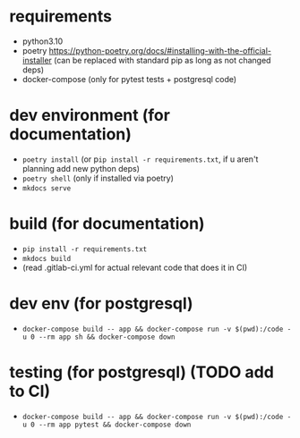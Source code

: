 # requirements

- python3.10
- poetry https://python-poetry.org/docs/#installing-with-the-official-installer (can be replaced with standard pip as long as not changed deps)
- docker-compose (only for pytest tests + postgresql code)
# dev environment (for documentation)

- `poetry install` (or p`ip install -r requirements.txt`, if u aren't planning add new python deps)
- `poetry shell` (only if installed via poetry)
- `mkdocs serve`

# build (for documentation)

- `pip install -r requirements.txt`
- `mkdocs build`
- (read .gitlab-ci.yml for actual relevant code that does it in CI)

# dev env (for postgresql)

- `docker-compose build -- app && docker-compose run -v $(pwd):/code -u 0 --rm app sh && docker-compose down`

# testing (for postgresql) (TODO add to CI)

- `docker-compose build -- app && docker-compose run -v $(pwd):/code -u 0 --rm app pytest && docker-compose down`